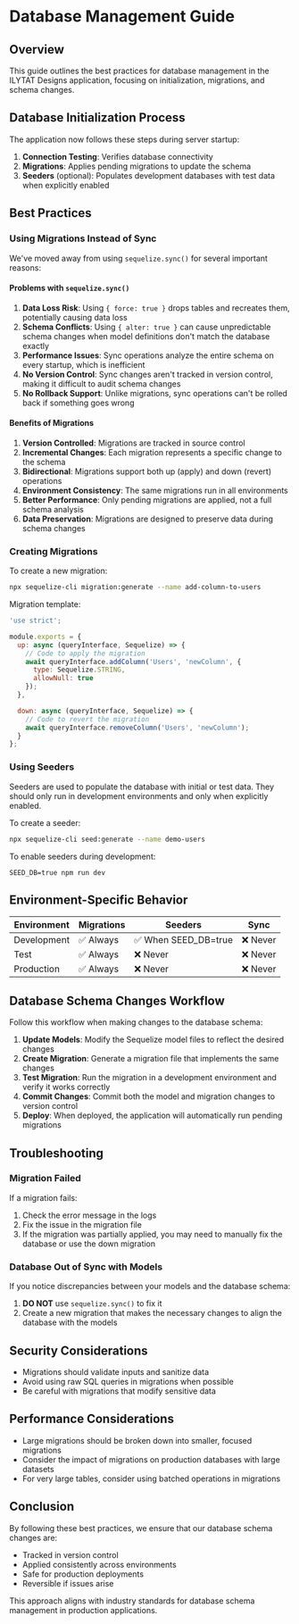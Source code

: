 # Database Management Guide

## Overview

This guide outlines the best practices for database management in the ILYTAT Designs application, focusing on initialization, migrations, and schema changes.

## Database Initialization Process

The application now follows these steps during server startup:

1. **Connection Testing**: Verifies database connectivity
2. **Migrations**: Applies pending migrations to update the schema
3. **Seeders** (optional): Populates development databases with test data when explicitly enabled

## Best Practices

### Using Migrations Instead of Sync

We've moved away from using `sequelize.sync()` for several important reasons:

#### Problems with `sequelize.sync()`

1. **Data Loss Risk**: Using `{ force: true }` drops tables and recreates them, potentially causing data loss
2. **Schema Conflicts**: Using `{ alter: true }` can cause unpredictable schema changes when model definitions don't match the database exactly
3. **Performance Issues**: Sync operations analyze the entire schema on every startup, which is inefficient
4. **No Version Control**: Sync changes aren't tracked in version control, making it difficult to audit schema changes
5. **No Rollback Support**: Unlike migrations, sync operations can't be rolled back if something goes wrong

#### Benefits of Migrations

1. **Version Controlled**: Migrations are tracked in source control
2. **Incremental Changes**: Each migration represents a specific change to the schema
3. **Bidirectional**: Migrations support both up (apply) and down (revert) operations
4. **Environment Consistency**: The same migrations run in all environments
5. **Better Performance**: Only pending migrations are applied, not a full schema analysis
6. **Data Preservation**: Migrations are designed to preserve data during schema changes

### Creating Migrations

To create a new migration:

```bash
npx sequelize-cli migration:generate --name add-column-to-users
```

Migration template:

```javascript
'use strict';

module.exports = {
  up: async (queryInterface, Sequelize) => {
    // Code to apply the migration
    await queryInterface.addColumn('Users', 'newColumn', {
      type: Sequelize.STRING,
      allowNull: true
    });
  },

  down: async (queryInterface, Sequelize) => {
    // Code to revert the migration
    await queryInterface.removeColumn('Users', 'newColumn');
  }
};
```

### Using Seeders

Seeders are used to populate the database with initial or test data. They should only run in development environments and only when explicitly enabled.

To create a seeder:

```bash
npx sequelize-cli seed:generate --name demo-users
```

To enable seeders during development:

```
SEED_DB=true npm run dev
```

## Environment-Specific Behavior

| Environment | Migrations | Seeders | Sync |
|-------------|------------|---------|------|
| Development | ✅ Always | ✅ When SEED_DB=true | ❌ Never |
| Test        | ✅ Always | ❌ Never | ❌ Never |
| Production  | ✅ Always | ❌ Never | ❌ Never |

## Database Schema Changes Workflow

Follow this workflow when making changes to the database schema:

1. **Update Models**: Modify the Sequelize model files to reflect the desired changes
2. **Create Migration**: Generate a migration file that implements the same changes
3. **Test Migration**: Run the migration in a development environment and verify it works correctly
4. **Commit Changes**: Commit both the model and migration changes to version control
5. **Deploy**: When deployed, the application will automatically run pending migrations

## Troubleshooting

### Migration Failed

If a migration fails:

1. Check the error message in the logs
2. Fix the issue in the migration file
3. If the migration was partially applied, you may need to manually fix the database or use the down migration

### Database Out of Sync with Models

If you notice discrepancies between your models and the database schema:

1. **DO NOT** use `sequelize.sync()` to fix it
2. Create a new migration that makes the necessary changes to align the database with the models

## Security Considerations

- Migrations should validate inputs and sanitize data
- Avoid using raw SQL queries in migrations when possible
- Be careful with migrations that modify sensitive data

## Performance Considerations

- Large migrations should be broken down into smaller, focused migrations
- Consider the impact of migrations on production databases with large datasets
- For very large tables, consider using batched operations in migrations

## Conclusion

By following these best practices, we ensure that our database schema changes are:

- Tracked in version control
- Applied consistently across environments
- Safe for production deployments
- Reversible if issues arise

This approach aligns with industry standards for database schema management in production applications.
